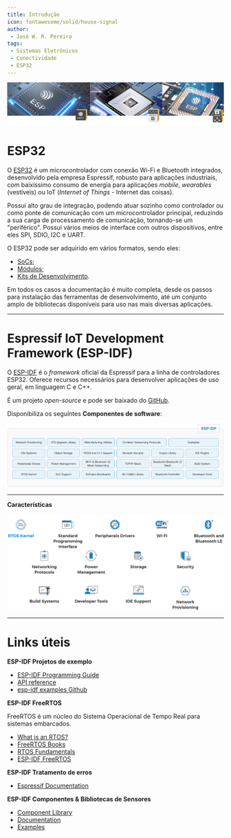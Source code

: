 ```yaml
---
title: Introdução
icon: fontawesome/solid/house-signal
author:
 - José W. R. Pereira
tags:
 - Sistemas Eletrônicos
 - Conectividade
 - ESP32
---
```


![capa](img/esp32-1-capa.png)


# ESP32

O [ESP32](https://www.espressif.com/en/products/socs/esp32) é um microcontrolador com conexão Wi-Fi e Bluetooth integrados, desenvolvido pela empresa Espressif, robusto para aplicações industriais, com baixíssimo consumo de energia para aplicações *mobile*, *wearables* (vestíveis) ou IoT (*Internet of Things* - Internet das coisas).

Possui alto grau de integração, podendo atuar sozinho como controlador ou como ponte de comunicação com um microcontrolador principal, reduzindo a sua carga de processamento de comunicação, tornando-se um "periférico".
Possui vários meios de interface com outros dispositivos, entre eles SPI, SDIO, I2C e UART.

O ESP32 pode ser adquirido em vários formatos, sendo eles:

- [SoCs](https://www.espressif.com/en/support/download/documents/chips);
- [Módulos](https://www.espressif.com/en/support/download/documents/modules);
- [Kits de Desenvolvimento](https://www.espressif.com/en/support/download/documents/development-board).

Em todos os casos a documentação é muito completa, desde os passos para instalação das ferramentas de desenvolvimento, até um conjunto amplo de bibliotecas disponíveis para uso nas mais diversas aplicações. 

---

# Espressif IoT Development Framework (ESP-IDF)

O [ESP-IDF](https://www.espressif.com/en/products/sdks/esp-idf) é o *framework* oficial da Espressif para a linha de controladores ESP32. Oferece recursos necessários para desenvolver aplicações de uso geral, em linguagem C e C++. 

É um projeto *open-source* e pode ser baixado do [GitHub](https://github.com/espressif/esp-idf). 

Disponibiliza os seguintes **Componentes de software**:

![Componentes_de_software](img/esp32-1-componentes_sw.png)

---

**Características**

![Caracteristicas](img/esp32-1-caracteristicas.png)

---

# Links úteis

**ESP-IDF Projetos de exemplo**

- [ESP-IDF Programming Guide](https://docs.espressif.com/projects/esp-idf/en/latest/esp32/)
- [API reference](https://docs.espressif.com/projects/esp-idf/en/latest/esp32/api-reference/index.html)
- [esp-idf examples Github](https://github.com/espressif/esp-idf/tree/master/examples)


**ESP-IDF FreeRTOS**

FreeRTOS é um núcleo do Sistema Operacional de Tempo Real para sistemas embarcados.

- [What is an RTOS?](https://www.freertos.org/about-RTOS.html)
- [FreeRTOS Books](https://www.freertos.org/Documentation/RTOS_book.html)
- [RTOS Fundamentals](https://www.freertos.org/implementation/a00002.html)
- [ESP-IDF FreeRTOS](https://docs.espressif.com/projects/esp-idf/en/latest/esp32/api-reference/system/freertos.html)


**ESP-IDF Tratamento de erros**

- [Espressif Documentation](https://docs.espressif.com/projects/esp-idf/en/latest/esp32/api-guides/error-handling.html)


**ESP-IDF Componentes & Bibliotecas de Sensores**

- [Component Library](https://github.com/UncleRus/esp-idf-lib)
- [Documentation](https://esp-idf-lib.readthedocs.io/en/latest/)
- [Examples](https://github.com/UncleRus/esp-idf-lib/tree/master/examples)



